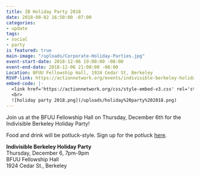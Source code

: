 ```yaml
---
title: IB Holiday Party 2018
date: 2018-08-02 16:50:00 -07:00
categories:
- update
tags:
- social
- party
is featured: true
main-image: "/uploads/Corporate-Holiday-Parties.jpg"
event-start-date: 2018-12-06 19:00:00 -08:00
event-end-date: 2018-12-06 21:00:00 -08:00
Location: BFUU Fellowship Hall, 1924 Cedar St, Berkeley
RSVP-link: https://actionnetwork.org/events/indivisible-berkeley-holiday-party-2018?source=direct_link&
embed-code: |-
  <link href='https://actionnetwork.org/css/style-embed-v3.css' rel='stylesheet' type='text/css' /><script src='https://actionnetwork.org/widgets/v3/event/indivisible-berkeley-holiday-party-2018?format=js&source=widget'></script><div id='can-event-area-indivisible-berkeley-holiday-party-2018' style='width: 100%'><!-- this div is the target for our HTML insertion --></div>
  <br>
  ![holiday party 2018.png](/uploads/holiday%20party%202018.png)
---
```


Join us at the BFUU Fellowship Hall on Thursday, December 6th for the Indivisible Berkeley Holiday Party!

Food and drink will be potluck-style. Sign up for the potluck [here](https://www.signupgenius.com/go/70a084ca9a82aa1fe3-indivisible).

**Indivisible Berkeley Holiday Party**<br/>
Thursday, December 6, 7pm-9pm<br/>
BFUU Fellowship Hall<br/>
1924 Cedar St., Berkeley

